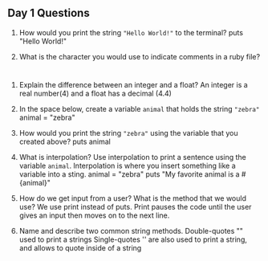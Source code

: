 ## Day 1 Questions

1. How would you print the string `"Hello World!"` to the terminal?
  puts "Hello World!"

1. What is the character you would use to indicate comments in a ruby file?
  #

1. Explain the difference between an integer and a float?
  An integer is a real number(4) and a float has a decimal (4.4)

1. In the space below, create a variable `animal` that holds the string `"zebra"`
  animal = "zebra"

1. How would you print the string `"zebra"` using the variable that you created above?
  puts animal

1. What is interpolation? Use interpolation to print a sentence using the variable `animal`.
  Interpolation is where you insert something like a variable into a sting.
  animal = "zebra"
  puts "My favorite animal is a #{animal}"

1. How do we get input from a user? What is the method that we would use?
  We use print instead of puts. Print pauses the code until the user gives an input then moves on to the next line.

1. Name and describe two common string methods.
  Double-quotes "" used to print a strings
  Single-quotes '' are also used to print a string, and allows to quote inside of a string
